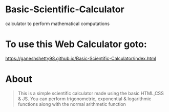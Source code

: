 # Basic-Scientific-Calculator
calculator to perform mathematical computations
# To use this Web Calculator goto:
https://ganeshshetty98.github.io/Basic-Scientific-Calculator/index.html
# About
>This is a simple scientific calculator made using the basic HTML,CSS & JS.
You can perform trigonometric, exponential & logarithmic functions along with the normal arithmetic function


